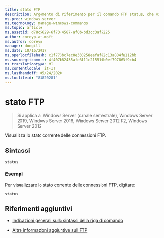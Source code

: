```yaml
---
title: stato FTP
description: Argomento di riferimento per il comando FTP status, che visualizza lo stato corrente delle connessioni FTP.
ms.prod: windows-server
ms.technology: manage-windows-commands
ms.topic: article
ms.assetid: d78c5629-6f73-4587-af0b-bd3cc3af5225
author: coreyp-at-msft
ms.author: coreyp
manager: dongill
ms.date: 10/16/2017
ms.openlocfilehash: c1f773bc7ec0e330258eafaf62c13a884fe112bb
ms.sourcegitcommit: 4f407b82435afe3111c215510b0ef797863f9cb4
ms.translationtype: MT
ms.contentlocale: it-IT
ms.lasthandoff: 05/24/2020
ms.locfileid: "83820281"
---
```

# <a name="ftp-status"></a>stato FTP

> Si applica a: Windows Server (canale semestrale), Windows Server 2019, Windows Server 2016, Windows Server 2012 R2, Windows Server 2012

Visualizza lo stato corrente delle connessioni FTP.

## <a name="syntax"></a>Sintassi

```
status
```

### <a name="examples"></a>Esempi

Per visualizzare lo stato corrente delle connessioni FTP, digitare:

```
status
```

## <a name="additional-references"></a>Riferimenti aggiuntivi

- [Indicazioni generali sulla sintassi della riga di comando](command-line-syntax-key.md)

- [Altre informazioni aggiuntive sull'FTP](https://docs.microsoft.com/previous-versions/orphan-topics/ws.10/cc756013(v=ws.10))
